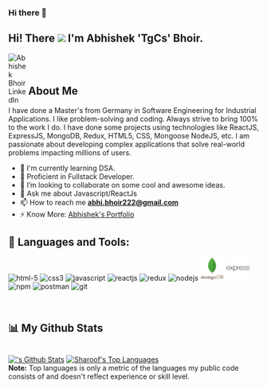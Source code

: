 ### Hi there 👋

<!--
**Abhibhoir222/Abhibhoir222** is a ✨ _special_ ✨ repository because its `README.md` (this file) appears on your GitHub profile.

Here are some ideas to get you started:

- 🔭 I’m currently working on ...
- 🌱 I’m currently learning ...
- 👯 I’m looking to collaborate on ...
- 🤔 I’m looking for help with ...
- 💬 Ask me about ...
- 📫 How to reach me: ...
- 😄 Pronouns: ...
- ⚡ Fun fact: ...
-->
<!-- **Abhibhoir222/Abhibhoir222** is a ✨ _special_ ✨ repository because its `README.md` (this file) appears on your GitHub profile. -->
## Hi! There  <img src="https://media.giphy.com/media/hvRJCLFzcasrR4ia7z/giphy.gif" width="25px"> I'm Abhishek 'TgCs' Bhoir.

<a href="https://www.linkedin.com/in/abhishek-bhoir-0a242212b/">
  <img align="left" alt="Abhishek Bhoir LinkedIn" width="40px" src="https://img.icons8.com/color/48/linkedin.png" />
</a>
<!-- <a href="https://twitter.com/Sharoof_Khan73">
  <img align="left" alt="Sharoof Khan | Twitter" width="40px" src="https://raw.githubusercontent.com/peterthehan/peterthehan/master/assets/twitter.svg" />
</a> -->

<br/>
<br/>


## About Me
I have done a Master's from Germany in Software Engineering for Industrial Applications. I like problem-solving and coding. Always strive to bring 100% to the work I do. I have done some projects using technologies like ReactJS, ExpressJS, MongoDB, Redux, HTML5, CSS, Mongoose NodeJS, etc. I am passionate about developing complex applications that solve real-world problems impacting millions of users.


- 🌱 I'm currently learning DSA.
- 🔭 Proficient in Fullstack Developer.
- 👯 I’m looking to collaborate on some cool and awesome ideas.
- 💬 Ask me about Javascript/ReactJs 
-  📫 How to reach me **abhi.bhoir222@gmail.com**
- ⚡ Know More: <a href="https://porthfolioabhishekbhoir.vercel.app/" target = "_blank">Abhishek's Portfolio</a> 

## 🚀 Languages and Tools:

<p align="left"> 
    <img src="https://img.icons8.com/color/48/000000/html-5.png" alt="html-5"/> 
    <img src="https://img.icons8.com/color/48/000000/css3.png" alt="css3"/>
    <img src="https://img.icons8.com/color/48/000000/javascript.png" alt="javascript"/>
    <img src="https://img.icons8.com/officel/80/000000/react.png" alt="reactjs"  width="48" height="48"/>
    <img src="https://img.icons8.com/color/48/000000/redux.png" alt="redux"/>
    <img src="https://img.icons8.com/color/48/000000/nodejs.png" alt="nodejs"/> 
    <img src="https://raw.githubusercontent.com/devicons/devicon/master/icons/mongodb/mongodb-original-wordmark.svg" alt="mongodb" width="48" height="48"/>
    <img src="https://raw.githubusercontent.com/devicons/devicon/master/icons/express/express-original-wordmark.svg" alt="express" width="48" height="48"/>
    <img src="https://img.icons8.com/color/48/000000/npm.png"  alt="npm"/>   
    <img src="https://www.vectorlogo.zone/logos/getpostman/getpostman-icon.svg" alt="postman" width="45" height="45" alt="postman"/>
    <img src="https://img.icons8.com/color/48/000000/git.png" alt="git"/>
    
</p>

<br/>

## 📊 My Github Stats

  <br/>
    <a href="https://github.com/Abhibhoir222/"><img alt="'s Github Stats" src="https://github-readme-stats.vercel.app/api?username=Abhibhoir222&show_icons=true&count_private=true&theme=react&hide_border=true&bg_color=0D1117" /></a>
  <a href="https://github.com/Abhibhoir222/"><img alt="Sharoof's Top Languages" src="https://github-readme-stats.vercel.app/api/top-langs/?username=Abhibhoir222&langs_count=8&count_private=true&layout=compact&theme=react&hide_border=true&bg_color=0D1117" /></a>
  <!-- [![Top Langs](https://github-readme-stats.vercel.app/api/top-langs/?username=Abhibhoir222)](https://github.com/Abhibhoir222/github-readme-stats) -->
  <!-- <a href = "https://github-readme-stats.vercel.app/api/top-langs/?username=Abhibhoir222"(https://github.com/Abhibhoir222/github-readme-stats) -->

  <br/>
  <b>Note:</b> Top languages is only a metric of the languages my public code consists of and doesn't reflect experience or skill level.
